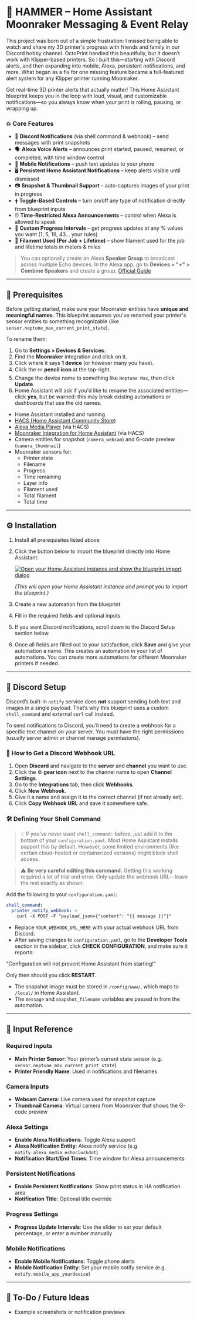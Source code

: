 # 🔨 HAMMER – Home Assistant Moonraker Messaging & Event Relay

This project was born out of a simple frustration: I missed being able to watch and share my 3D printer's progress with friends and family in our Discord hobby channel. OctoPrint handled this beautifully, but it doesn’t work with Klipper-based printers. So I built this—starting with Discord alerts, and then expanding into mobile, Alexa, persistent notifications, and more. What began as a fix for one missing feature became a full-featured alert system for any Klipper printer running Moonraker.

Get real-time 3D printer alerts that actually matter! This Home Assistant blueprint keeps you in the loop with loud, visual, and customizable notifications—so you always know when your print is rolling, pausing, or wrapping up.

### 💥 Core Features

- 📢 **Discord Notifications** (via shell command & webhook) – send messages with print snapshots
- 🗣️ **Alexa Voice Alerts** – announces print started, paused, resumed, or completed, with time window control
- 📱 **Mobile Notifications** – push text updates to your phone
- 🖥️ **Persistent Home Assistant Notifications** – keep alerts visible until dismissed
- 📷 **Snapshot & Thumbnail Support** – auto-captures images of your print in progress
- 🛉️ **Toggle-Based Controls** – turn on/off any type of notification directly from blueprint inputs
- ⏰ **Time-Restricted Alexa Announcements** – control when Alexa is allowed to speak
- 🎯 **Custom Progress Intervals** – get progress updates at any % values you want (1, 5, 19, 43... your rules)
- 🧵 **Filament Used (Per Job + Lifetime)** – show filament used for the job and lifetime totals in meters & miles

> You can optionally create an Alexa **Speaker Group** to broadcast across multiple Echo devices. In the Alexa app, go to **Devices > "+" > Combine Speakers** and create a group. [Official Guide](https://www.amazon.com/gp/help/customer/display.html?nodeId=G3JBWXPVSLG5A4Y4)

---

## 🔧 Prerequisites

Before getting started, make sure your Moonraker entities have **unique and meaningful names**. This blueprint assumes you've renamed your printer's sensor entities to something recognizable (like `sensor.neptune_max_current_print_state`).

To rename them:

1. Go to **Settings > Devices & Services**.
2. Find the **Moonraker** integration and click on it.
3. Click where it says **1 device** (or however many you have).
4. Click the ✏️ **pencil icon** at the top-right.
5. Change the device name to something like `Neptune Max`, then click **Update**.
6. Home Assistant will ask if you'd like to rename the associated entities—click **yes**, but be warned: this may break existing automations or dashboards that use the old names.

- Home Assistant installed and running
- [HACS (Home Assistant Community Store)](https://hacs.xyz/docs/setup/download)
- [Alexa Media Player](https://github.com/custom-components/alexa_media_player/wiki/Configuration) (via HACS)
- [Moonraker Integration for Home Assistant](https://github.com/na1vi/home-assistant-moonraker) (via HACS)
- Camera entities for snapshot (`camera_webcam`) and G-code preview (`camera_thumbnail`)
- Moonraker sensors for:
  - Printer state
  - Filename
  - Progress
  - Time remaining
  - Layer info
  - Filament used
  - Total filament
  - Total time

---

## ⚙️ Installation

1. Install all prerequisites listed above
2. Click the button below to import the blueprint directly into Home Assistant:

   [![Open your Home Assistant instance and show the blueprint import dialog](https://my.home-assistant.io/badges/blueprint_import.svg)](https://my.home-assistant.io/redirect/blueprint_import/?repository_url=https://github.com/YOUR_GITHUB_USERNAME/YOUR_REPO_NAME&filepath=blueprint.yaml)

   *(This will open your Home Assistant instance and prompt you to import the blueprint.)*

3. Create a new automation from the blueprint
4. Fill in the required fields and optional inputs
5. If you want Discord notifications, scroll down to the Discord Setup section below.
6. Once all fields are filled out to your satisfaction, click **Save** and give your automation a name. This creates an automation in your list of automations. You can create more automations for different Moonraker printers if needed.

---

## 📣 Discord Setup

Discord’s built-in `notify` service does **not** support sending both text and images in a single payload. That’s why this blueprint uses a custom `shell_command` and external `curl` call instead.

To send notifications to Discord, you’ll need to create a webhook for a specific text channel on your server. You must have the right permissions (usually server admin or channel manage permissions).

### 🔗 How to Get a Discord Webhook URL

1. Open **Discord** and navigate to the **server** and **channel** you want to use.
2. Click the ⚙️ **gear icon** next to the channel name to open **Channel Settings**.
3. Go to the **Integrations** tab, then click **Webhooks**.
4. Click **New Webhook**.
5. Give it a name and assign it to the correct channel (if not already set).
6. Click **Copy Webhook URL** and save it somewhere safe.

### 🛠️ Defining Your Shell Command

> 💡 If you've never used `shell_command:` before, just add it to the bottom of your `configuration.yaml`. Most Home Assistant installs support this by default. However, some limited environments (like certain cloud-hosted or containerized versions) might block shell access.

> ⚠️ **Be very careful editing this command.** Getting this working required a lot of trial and error. Only update the webhook URL—leave the rest exactly as shown.

Add the following to your `configuration.yaml`:

```yaml
shell_command:
  printer_notify_webhook: >
    curl -X POST -F "payload_json={"content": "{{ message }}"}"          -F "file=@/config/www/{{ snapshot_filename }}"          https://discord.com/api/YOUR_WEBHOOK_URL_HERE
```

- Replace `YOUR_WEBHOOK_URL_HERE` with your actual webhook URL from Discord.
- After saving changes to `configuration.yaml`, go to the **Developer Tools** section in the sidebar, click **CHECK CONFIGURATION**, and make sure it reports:

"Configuration will not prevent Home Assistant from starting!"

Only then should you click **RESTART**.
- The snapshot image must be stored in `/config/www/`, which maps to `/local/` in Home Assistant.
- The `message` and `snapshot_filename` variables are passed in from the automation.

---

## 🯩 Input Reference

### Required Inputs

- **Main Printer Sensor**: Your printer’s current state sensor (e.g. `sensor.neptune_max_current_print_state`)
- **Printer Friendly Name**: Used in notifications and filenames

### Camera Inputs

- **Webcam Camera**: Live camera used for snapshot capture
- **Thumbnail Camera**: Virtual camera from Moonraker that shows the G-code preview

### Alexa Settings

- **Enable Alexa Notifications**: Toggle Alexa support
- **Alexa Notification Entity**: Alexa notify service (e.g. `notify.alexa_media_echoclockdot`)
- **Notification Start/End Times**: Time window for Alexa announcements

### Persistent Notifications

- **Enable Persistent Notifications**: Show print status in HA notification area
- **Notification Title**: Optional title override

### Progress Settings

- **Progress Update Intervals**: Use the slider to set your default percentage, or enter a number manually

### Mobile Notifications

- **Enable Mobile Notifications**: Toggle phone alerts
- **Mobile Notification Entity**: Set your mobile notify service (e.g. `notify.mobile_app_yourdevice`)

---

## 🧪 To-Do / Future Ideas

- Example screenshots or notification previews
